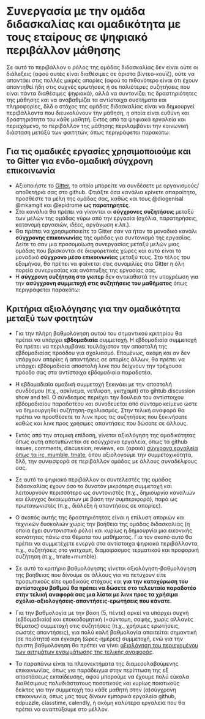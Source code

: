 # Συνεργασία με την ομάδα διδασκαλίας και ομαδικότητα με τους εταίρους σε ψηφιακό περιβάλλον μάθησης

Σε αυτό το περιβάλλον ο ρόλος της ομάδας διδασκαλίας δεν είναι ούτε οι διάλεξεις (αφού αυτές είναι διαθέσιμες σε άριστα βίντεο-κουϊζ), ούτε να απαντάει στις πολλές μικρές απορίες (αφού το πιθανότερο είναι ότι έχουν απαντηθεί ήδη στις συχνές ερωτήσεις ή σε παλιότερες συζητήσεις που είναι πάντα διαθέσιμες ψηφιακά), αλλά να συντονίζει τις δραστηριότητες της μάθησης και να αναβαθμίζει τα αντίστοιχα συστήματα και πληροφορίες, δλδ ο στόχος της ομάδας διδασκαλίας είναι να δημιουργεί περιβάλλοντα που διευκολύνουν την μάθηση, η οποία είναι ευθύνη και δραστηριότητα του κάθε μαθητή. Εκτός από τα ψηφιακά εργαλεία και περιεχόμενο, το περιβάλλον της μάθησης περιλαμβάνει την κοινωνική διάσταση μετάξύ των φοιτητών, όπως περιγράφεται παρακάτω:

## Για τις ομαδικές εργασίες χρησιμοποιούμε και το Gitter για ενδο-ομαδική **σύγχρονη** επικοινωνία
* Αξιοποιήστε το [Gitter](https://gitter.im/), το οποίο μπορείτε να συνδέσετε με οργανισμούς/αποθετήριά σας στο github. Φτιάξτε όσα κανάλια κρίνετε απαραίτητο, προσθέστε τα μέλη της ομάδας σας, καθώς και τους @diogenisal @mkamgit και @epidrome **ως παρατηρητές**.
* Στα κανάλια θα πρέπει να γίνονται οι **σύγχρονες συζητήσεις** μεταξύ των μελών της ομάδας γύρω από την εργασία (σχόλια, παρατηρήσεις, κατανομή εργασιών, ιδέες, οργάνωση κ.λπ.).
* Θα πρέπει να χρησιμοποιείτε το Gitter σαν να ήταν το μοναδικό κανάλι **σύγχρονης επικοινωνίας** της ομάδας για συντονισμό της εργασίας. Δείτε το σαν μια προσομοίωση συνεργασίας μεταξύ μελών μιας ομάδας που βρίσκονται σε διαφορετικές χώρες και αυτό είναι το μοναδικό **σύγχρονο μέσο επικοινωνίας** μεταξύ τους. Στο τέλος του εξαμήνου, θα πρέπει να φαίνεται στις συνομιλίες στο Gitter η όλη πορεία συνεργασίας και ανάπτυξης της εργασίας σας.
* Η **σύγχρονη συζήτηση στο γκιτερ** δεν αντικαθιστά την υποχρέωση για την **ασύγχρονη συμμετοχή στις συζητήσεις του μαθήματος** όπως περιγράφεται παρακάτω:

## Κριτήρια αξιολόγησης για την ομαδικότητα μεταξύ των φοιτητών

* Για την πλήρη βαθμολόγηση αυτού του σημαντικού κριτηρίου θα πρέπει να υπάρχει **εβδομαδιαία** συμμετοχή. Η εβδομαδιαία συμμετοχή θα πρέπει να περιλαμβάνει τουλάχιστον την αποστολή της εβδομαδιαίας προόδου για σχολιασμό. Επομένως, ακόμη και αν δεν υπάρχουν απορίες ή απαντήσεις σε απορίες άλλων, θα πρέπει να υπάρχει εβδομαδιαία αποστολή λινκ που δείχνουν την τρέχουσα πρόοδο σας στα αντίστοιχα εβδομαδιαία παραδοτέα.

* Η εβδομαδιαία ομαδική συμμετοχή ξεκινάει με την αποστολή συνδέσμου (π.χ., ασκίνεμα, νετλιφαη, γκιτχαμπ) στο gihtub discussion show and tell. Ο σύνδεσμος περιέχει την δουλειά του αντίστοιχου εβδομαδιαίου παραδοτέου και συνοδεύεται από σύντομο κείμενο ώστε να δημιουργηθεί συζήτηση-σχολιασμός. Στην τελική αναφορά θα πρέπει να προσθέσετε τα λινκ προς τις συζητήσεις που ξεκινήσατε καθώς και λινκ προς χρήσιμες απαντήσεις που δώσατε σε άλλους.

* Εκτός από την ατομική επίδοση, γίνεται αξιολόγηση της ομαδικότητας όπως αυτή αποτυπώνεται σε ασύγχρονα εργαλεία, όπως τα github issues, comments, discussion, reviews, και (αραιά) [σύγχρονα εργαλεία όπως τα irc, mumble, tmate](https://courses-ionio.github.io/help/tools), όπου αξιολογούμε την συμμετοχικότητα, δλδ, την συνεισφορά σε περιβάλλον ομάδας με άλλους συναδέλφους σας. 

* Σε αυτό το ψηφιακό περιβάλλον οι συντελεστές της ομάδας διδασκαλίας έχουν όσο το δυνατόν μικρότερη συμμετοχή και λειτουργούν περισσότερο ως συντονιστές (π.χ., δημιουργία καναλιών και έλεγχος δικαιωμάτων με βάση την συμπεριφορά), παρά ως πρωταγωνιστές (π.χ., διάλεξη ή απαντήσεις σε απορίες). 

* Ο σκοπός αυτής της δραστηριότητας είναι η επίλυση αποριών και τεχνικών δυσκολιών χωρίς την βοήθεια της ομάδας διδασκαλίας (η οποία έχει συντονιστικό ρόλο) και κυρίως η δημιουργία μια εικονικής κοινότητας πάνω στα θέματα του μαθήματος. Για τον σκοπό αυτό θα πρέπει να συμμετέχετε ενεργά στα αντίστοιχα ψηφιακά περιβάλλοντα, π.χ., συζητήσεις στο γκιτχαμπ, διαμοιρασμος τερματικού και προφορική συζήτηση (π.χ., tmate+mumble).

* Σε αυτό το κριτήριο βαθμολόγησης γίνεται αξιολόγηση-βαθμολόγηση της βοήθειας που δίνουμε σε άλλους για να πετύχουν είτε προσωπικούς είτε ομαδικούς στόχους και **για την κατοχύρωση του αντίστοιχου βαθμού θα πρέπει να δώσετε στο τελευταίο παραδοτέο στην τελική αναφορά σας μια λίστα με λινκ προς τα χρήσιμα σχόλια-αξιολογήσεις-απαντήσεις-ερωτήσεις που κάνατε.**

* Για την βαθμολογία με την βάση (5, πέντε) αρκεί να υπάρχει συχνή (εβδομαδιαία) και εποικοδομητική (=σύντομη, σαφής, χωρίς αλλαγές θέματος) συμμετοχή στις συζητήσεις (π.χ., χρήσιμες ερωτήσεις, σωστές απαντήσεις), για πολύ καλή βαθμολογία απαιτείται σημαντική (σε ποιότητα) και έγκαιρη (ώρες-ημέρες) συμμετοχή, ενώ για την άριστη βαθμολόγηση θα πρέπει να γίνει [αξιολόγηση του περιεχομένου των αιτημάτων ενσωμάτωσης της τελικής αναφοράς](https://docs.github.com/en/github/collaborating-with-pull-requests/reviewing-changes-in-pull-requests/about-pull-request-reviews).

* Τα παραπάνω είναι τα πλεονεκτήματα της διαμεσολαβούμενης επικοινωνίας, όπως για παράδειγμα στην περίπτωση της εξ αποστάσεως εκπαίδευσης, αφού μπορούμε να έχουμε πολύ εύκολα διαθέσιμους πολυδιάστατους ποσοτικούς και κυρίως ποιοτικούς δείκτες για την συμμετοχή του κάθε μαθητή στην (α)σύγχρονη επικοινωνία, όπως μας τους δίνουν εμπορικά εργαλεία github, edpuzzle, classtime, calendly, ή ακόμη καλύτερα εργαλεία που θα πρέπει να αναπτύξουμε στο μέλλον. 
